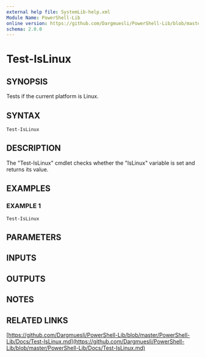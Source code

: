 ```yaml
---
external help file: SystemLib-help.xml
Module Name: PowerShell-Lib
online version: https://github.com/Dargmuesli/PowerShell-Lib/blob/master/PowerShell-Lib/Docs/Test-IsLinux.md
schema: 2.0.0
---
```


# Test-IsLinux

## SYNOPSIS
Tests if the current platform is Linux.

## SYNTAX

```
Test-IsLinux
```

## DESCRIPTION
The "Test-IsLinux" cmdlet checks whether the "IsLinux" variable is set and returns its value.

## EXAMPLES

### EXAMPLE 1
```
Test-IsLinux
```

## PARAMETERS

## INPUTS

## OUTPUTS

## NOTES

## RELATED LINKS

[https://github.com/Dargmuesli/PowerShell-Lib/blob/master/PowerShell-Lib/Docs/Test-IsLinux.md](https://github.com/Dargmuesli/PowerShell-Lib/blob/master/PowerShell-Lib/Docs/Test-IsLinux.md)

